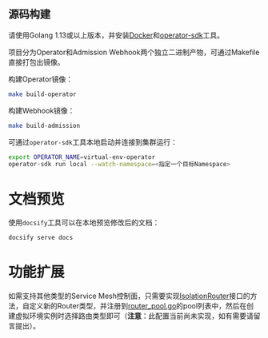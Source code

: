 ## 源码构建

请使用Golang 1.13或以上版本，并安装[Docker](https://docs.docker.com/)和[operator-sdk](https://github.com/operator-framework/operator-sdk)工具。

项目分为Operator和Admission Webhook两个独立二进制产物，可通过Makefile直接打包出镜像。

构建Operator镜像：

```bash
make build-operator
```

构建Webhook镜像：

```bash
make build-admission
```

可通过`operator-sdk`工具本地启动并连接到集群运行：

```bash
export OPERATOR_NAME=virtual-env-operator
operator-sdk run local --watch-namespace=<指定一个目标Namespace>
```

# 文档预览

使用`docsify`工具可以在本地预览修改后的文档：

```bash
docsify serve docs
```

# 功能扩展

如需支持其他类型的Service Mesh控制面，只需要实现[IsolationRouter](https://github.com/alibaba/virtual-environment/blob/master/pkg/component/router/router_interface.go)接口的方法，自定义新的Router类型，并注册到[router_pool.go](https://github.com/alibaba/virtual-environment/blob/master/pkg/component/router/router_pool.go)的pool列表中，然后在创建虚拟环境实例时选择路由类型即可（**注意**：此配置当前尚未实现，如有需要请留言提出）。


